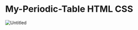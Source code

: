 # My-Periodic-Table  HTML CSS

![Untitled](https://user-images.githubusercontent.com/85066044/228289528-7092d716-3c0a-43bd-ad0e-5d8123201629.png)
